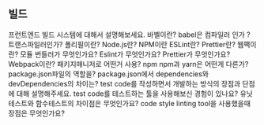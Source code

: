 ## 빌드
프런트엔드 빌드 시스템에 대해서 설명해보세요.
바벨이란?
babel은 컴파일러 인가 ? 트랜스파일러인가?
폴리필이란?
Node.js란?
NPM이란
ESLint란?
Prettier란?
웹팩이란? 모듈 번들러가 무엇인가요?
Eslint가 무엇인가요?
Prettier가 무엇인가요?
Webpack이란?
패키지매니저로 어떤거 사용? npm
npm과 yarn은 어떤게 다른가?
package.json파일의 역할을?
package.json에서 dependencies와 devDependencies의 차이는?
test code를 작성하면서 개발하는 방식의 장점과 단점에 대해 설명해주세요.
test code를 테스트하는 툴을 사용해보신 경험이 있나요?
유닛 테스트와 함수테스트의 차이점은 무엇인가요?
code style linting tool을 사용했을때 장점은 무엇인가요?